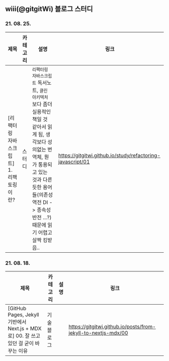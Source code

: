 ## wiii(@gitgitWi) 블로그 스터디

### 21. 08. 25.

|제목|카테고리|설명|링크|
|---|---|---|---|
|\[리팩터링 자바스크립트\] 1. 리팩토링이란?| 스터디 |`리팩터링 자바스크립트` 독서노트, `클린 아키텍처` 보다 좀더 실용적인 책일 것 같아서 읽게 됨, 생각보다 성의없는 번역체, 뭔가 통용되고 있는 것과 다른 듯한 용어들(의존성 역전 DI -> 종속성 반전 ...?) 때문에 읽기 어렵고 살짝 킹받음.. |https://gitgitwi.github.io/study/refactoring-javascript/01|

### 21. 08. 18.

|제목|카테고리|설명|링크|
|---|---|---|---|
|\[GitHub Pages, Jekyll 기반에서 Next.js + MDX로\] 00. 잘 쓰고 있던 걸 굳이 바꾸는 이유|기술블로그|   |https://gitgitwi.github.io/posts/from-jekyll-to-nextjs-mdx/00|
